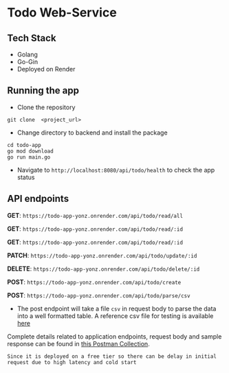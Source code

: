 # Todo Web-Service

## Tech Stack 
- Golang
- Go-Gin
- Deployed on Render

## Running the app

-   Clone the repository
```
git clone  <project_url>
```
-  Change directory to backend and install the package
```
cd todo-app
go mod download
go run main.go
```
-   Navigate to  `http://localhost:8080/api/todo/health` to check the app status


## API endpoints

**GET**: `https://todo-app-yonz.onrender.com/api/todo/read/all`

**GET**: `https://todo-app-yonz.onrender.com/api/todo/read/:id`

**GET**: `https://todo-app-yonz.onrender.com/api/todo/read/:id`

**PATCH**: `https://todo-app-yonz.onrender.com/api/todo/update/:id`

**DELETE**: `https://todo-app-yonz.onrender.com/api/todo/delete/:id`

**POST**: `https://todo-app-yonz.onrender.com/api/todo/create`

**POST**: `https://todo-app-yonz.onrender.com/api/todo/parse/csv`
- The post endpoint will take a file `csv` in request body to parse the data into a well formatted table. A reference csv file for testing is available [here](https://docs.google.com/spreadsheets/d/16qgMcltFv33oEnwY6kTjNclWhcbsnEOsw-AtAcAZ9uU/edit?usp=sharing)

Complete details related to application endpoints, request body and sample response can be found in [this Postman Collection](https://api.postman.com/collections/17353116-e03d4d96-aecc-41ce-a90a-27a8e432a310?access_key=PMAT-01GSMXA9A5RQ85P5H4KMFKWF4A).

`Since it is deployed on a free tier so there can be delay in initial request due to high latency and cold start`
